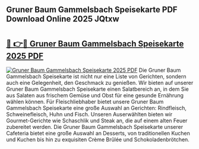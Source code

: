 ## Gruner Baum Gammelsbach Speisekarte PDF Download Online 2025 JQtxw

# <h2><a href="http://gca9cy5.nevu.top/?p=Gruner+Baum+Gammelsbach+Speisekarte">🔗 👉🔴 Gruner Baum Gammelsbach Speisekarte 2025 PDF</a></h2>

[![Gruner Baum Gammelsbach Speisekarte 2025 PDF](https://i.imgur.com/dBaPXMq.png)](http://gca9cy5.nevu.top/?p=Gruner+Baum+Gammelsbach+Speisekarte)
Die Gruner Baum Gammelsbach Speisekarte ist nicht nur eine Liste von Gerichten, sondern auch eine Gelegenheit, den Geschmack zu genießen. Wir bieten auf unserer Gruner Baum Gammelsbach Speisekarte einen Salatbereich an, in dem Sie aus Salaten aus frischem Gemüse und Obst für eine gesunde Ernährung wählen können. Für Fleischliebhaber bietet unsere Gruner Baum Gammelsbach Speisekarte eine große Auswahl an Gerichten: Rindfleisch, Schweinefleisch, Huhn und Fisch. Unseren Auserwählten bieten wir Gourmet-Gerichte wie Schaschlik und Steak an, die auf einem alten Feuer zubereitet werden. Die Gruner Baum Gammelsbach Speisekarte unserer Cafeteria bietet eine große Auswahl an Desserts, von traditionellen Kuchen und Kuchen bis hin zu exquisiten Crème Brûlée und Schokoladenbrötchen.
